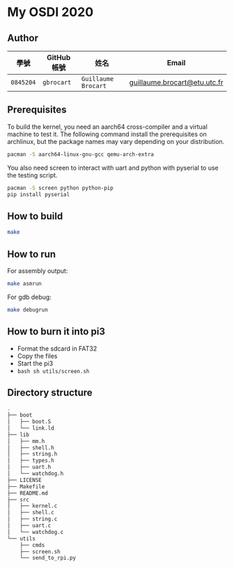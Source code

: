 # My OSDI 2020

## Author

| 學號 | GitHub 帳號 | 姓名 | Email |
| --- | ----------- | --- | --- |
|`0845204`| `gbrocart` | `Guillaume Brocart` | guillaume.brocart@etu.utc.fr |

## Prerequisites

To build the kernel, you need an aarch64 cross-compiler and a virtual machine to test it.
The following command install the prerequisites on archlinux, but the package names may vary depending on your distribution.
```bash
pacman -S aarch64-linux-gnu-gcc qemu-arch-extra
```

You also need screen to interact with uart and python with pyserial to use the testing script. 
```bash
pacman -S screen python python-pip 
pip install pyserial
```

## How to build

```bash
make
```

## How to run

For assembly output:
```bash
make asmrun
```

For gdb debug:
```bash
make debugrun
```

## How to burn it into pi3

- Format the sdcard in FAT32
- Copy the files 
- Start the pi3
- ```bash sh utils/screen.sh```

## Directory structure

```bash
.
├── boot
│   ├── boot.S
│   └── link.ld
├── lib
│   ├── mm.h
│   ├── shell.h
│   ├── string.h
│   ├── types.h
│   ├── uart.h
│   └── watchdog.h
├── LICENSE
├── Makefile
├── README.md
├── src
│   ├── kernel.c
│   ├── shell.c
│   ├── string.c
│   ├── uart.c
│   └── watchdog.c
└── utils
    ├── cmds
    ├── screen.sh
    └── send_to_rpi.py
```
